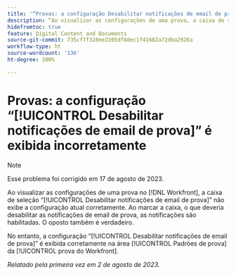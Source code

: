 ```yaml
---
title: '“Provas: a configuração Desabilitar notificações de email de prova é exibida incorretamente”'
description: “Ao visualizar as configurações de uma prova, a caixa de seleção Desabilitar notificações de email de prova não exibe a configuração atual corretamente. Ao marcar a caixa, o que deveria desabilitar as notificações de email de prova, as notificações são habilitadas. O oposto também é verdadeiro.”
hidefromtoc: true
feature: Digital Content and Documents
source-git-commit: 735cf7f328ee2205df8dec1f41682a72dba2926a
workflow-type: ht
source-wordcount: '136'
ht-degree: 100%

---
```



# Provas: a configuração “[!UICONTROL Desabilitar notificações de email de prova]” é exibida incorretamente

>[!NOTE]
>
>Esse problema foi corrigido em 17 de agosto de 2023.

Ao visualizar as configurações de uma prova no [!DNL Workfront], a caixa de seleção “[!UICONTROL Desabilitar notificações de email de prova]” não exibe a configuração atual corretamente. Ao marcar a caixa, o que deveria desabilitar as notificações de email de prova, as notificações são habilitadas. O oposto também é verdadeiro.

No entanto, a configuração “[!UICONTROL Desabilitar notificações de email de prova]” é exibida corretamente na área [!UICONTROL Padrões de prova] da [!UICONTROL prova do Workfront].

_Relatado pela primeira vez em 2 de agosto de 2023._

